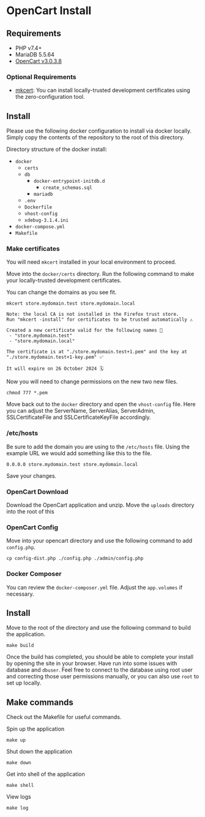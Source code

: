 # OpenCart Install

## Requirements

- PHP v7.4+
- MariaDB 5.5.64
- [OpenCart v3.0.3.8](https://www.opencart.com/index.php?route=cms/download/download&download_id=64)

### Optional Requirements

- [mkcert](https://github.com/FiloSottile/mkcert): You can install locally-trusted development certificates using the zero-configuration tool.

## Install

Please use the following docker configuration to install via docker locally. Simply copy the contents of the repository to the root of this directory.

Directory structure of the docker install:

- `docker`
    - `certs`
    - `db`
        - `docker-entrypoint-initdb.d`
            - `create_schemas.sql`
        - `mariadb`
    - `.env`
    - `Dockerfile`
    - `vhost-config`
    - `xdebug-3.1.4.ini`
- `docker-compose.yml`
- `Makefile`

### Make certificates

You will need `mkcert` installed in your local environment to proceed.

Move into the `docker/certs` directory. Run the following command to make your locally-trusted development certificates.

You can change the domains as you see fit.

```shell
mkcert store.mydomain.test store.mydomain.local

Note: the local CA is not installed in the Firefox trust store.
Run "mkcert -install" for certificates to be trusted automatically ⚠️

Created a new certificate valid for the following names 📜
 - "store.mydomain.test"
 - "store.mydomain.local"

The certificate is at "./store.mydomain.test+1.pem" and the key at "./store.mydomain.test+1-key.pem" ✅

It will expire on 26 October 2024 🗓
```

Now you will need to change permissions on the new two new files.

```shell
chmod 777 *.pem
```

Move back out to the `docker` directory and open the `vhost-config` file. Here you can adjust the ServerName,
ServerAlias, ServerAdmin, SSLCertificateFile and SSLCertificateKeyFile accordingly.

### /etc/hosts

Be sure to add the domain you are using to the `/etc/hosts` file. Using the example URL we would add something like this
to the file.

```shell
0.0.0.0 store.mydomain.test store.mydomain.local
```

Save your changes.

### OpenCart Download

Download the OpenCart application and unzip. Move the `uploads` directory into the root of this

### OpenCart Config

Move into your opencart directory and use the following command to add `config.php`.

```shell
cp config-dist.php ./config.php ./admin/config.php
```

### Docker Composer

You can review the `docker-composer.yml` file. Adjust the `app.volumes` if necessary.

## Install

Move to the root of the directory and use the following command to build the application.

```shell
make build
```

Once the build has completed, you should be able to complete your install by opening the site in your browser. Have run
into some issues with database and `dbuser`. Feel free to connect to the database using root user and correcting those
user permissions manually, or you can also use `root` to set up locally.

## Make commands

Check out the Makefile for useful commands.

Spin up the application

```shell
make up
```

Shut down the application

```shell
make down
```

Get into shell of the application

```shell
make shell
```

View logs

```shell
make log
```
